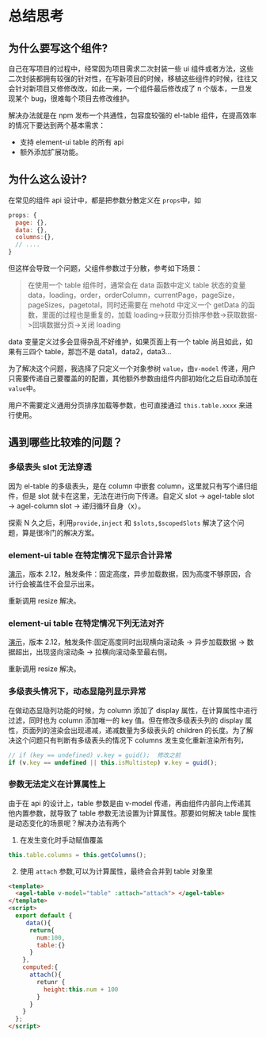 # 总结思考

## 为什么要写这个组件?

自己在写项目的过程中，经常因为项目需求二次封装一些 ui 组件或者方法，这些二次封装都拥有较强的针对性，在写新项目的时候，移植这些组件的时候，往往又会针对新项目又修修改改，如此一来，一个组件最后修改成了 n 个版本，一旦发现某个 bug，很难每个项目去修改维护。

解决办法就是在 npm 发布一个共通性，包容度较强的 el-table 组件，在提高效率的情况下要达到两个基本需求：

- 支持 element-ui table 的所有 api
- 额外添加扩展功能。

## 为什么这么设计?

在常见的组件 api 设计中，都是把参数分散定义在 `props`中，如

```js
props: {
  page: {},
  data: {},
  columns:{},
  // ....
}
```

但这样会导致一个问题，父组件参数过于分散，参考如下场景：

> 在使用一个 table 组件时，通常会在 data 函数中定义 table 状态的变量 data，loading，order，orderColumn，currentPage，pageSize，pageSizes，pagetotal，同时还需要在 mehotd 中定义一个 getData 的函数，里面的过程也是重复的，加载 loading->获取分页排序参数->获取数据->回填数据分页->关闭 loading

data 变量定义过多会显得杂乱不好维护，如果页面上有一个 table 尚且如此，如果有三四个 table，那岂不是 data1，data2，data3...

为了解决这个问题，我选择了只定义一个对象参树 `value`，由`v-model` 传递，用户只需要传递自己要覆盖的的配置，其他额外参数由组件内部初始化之后自动添加在`value`中。

用户不需要定义通用分页排序加载等参数，也可直接通过 `this.table.xxxx` 来进行使用。

## 遇到哪些比较难的问题？

### 多级表头 slot 无法穿透

因为 el-table 的多级表头，是在 column 中嵌套 column，这里就只有写个递归组件，但是 slot 就卡在这里，无法在进行向下传递。自定义 slot -> agel-table slot -> agel-column slot -> 递归循环自身（x）。

探索 N 久之后，利用`provide,inject` 和 `$slots,$scopedSlots` 解决了这个问题，算是很冷门的解决方案。

### element-ui table 在特定情况下显示合计异常

[演示](https://codepen.io/agrass-github/pen/ExxjXVO)，版本 2.12，触发条件：固定高度，异步加载数据，因为高度不够原因，合计行会被盖住不会显示出来。

重新调用 resize 解决。

### element-ui table 在特定情况下列无法对齐

[演示](https://codepen.io/agrass-github/pen/BaaNRae)，版本 2.12，触发条件:固定高度同时出现横向滚动条 -> 异步加载数据 -> 数据超出，出现竖向滚动条 -> 拉横向滚动条至最右侧。

重新调用 resize 解决。

### 多级表头情况下，动态显隐列显示异常

在做动态显隐列功能的时候，为 column 添加了 display 属性，在计算属性中进行过滤，同时也为 column 添加唯一的 key 值。但在修改多级表头列的 display 属性，页面列的渲染会出现递减，递减数量为多级表头的 children 的长度。为了解决这个问题只有判断有多级表头的情况下 columns 发生变化重新渲染所有列，

```js
// if (key == undefined) v.key = guid();  修改之前
if (v.key == undefined || this.isMultistep) v.key = guid();
```

### 参数无法定义在计算属性上

由于在 api 的设计上，table 参数是由 v-model 传递，再由组件内部向上传递其他内置参数，就导致了 table 参数无法设置为计算属性。那要如何解决 table 属性是动态变化的场景呢？解决办法有两个

1. 在发生变化时手动赋值覆盖

```js
this.table.columns = this.getColumns();
```

2. 使用 `attach` 参数,可以为计算属性，最终会合并到 table 对象里

```html
<template>
  <agel-table v-model="table" :attach="attach"> </agel-table>
</template>
<script>
  export default {
     data(){
      return{
        num:100,
        table:{}
      }
    },
    computed:{
      attach(){
        retunr {
          height:this.num + 100
        }
      }
    }
  };
</script>
```
